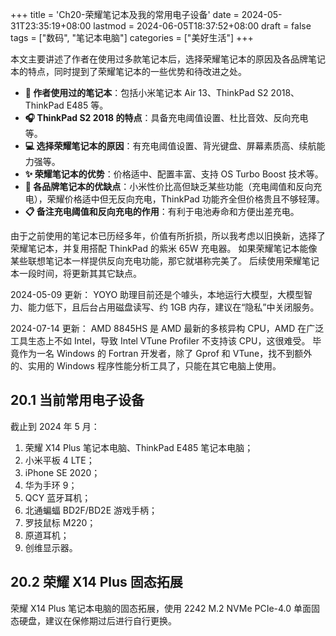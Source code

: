 +++
title = 'Ch20-荣耀笔记本及我的常用电子设备'
date = 2024-05-31T23:35:19+08:00
lastmod = 2024-06-05T18:37:52+08:00
draft = false
tags = ["数码", "笔记本电脑"]
categories = ["美好生活"]
+++

本文主要讲述了作者在使用过多款笔记本后，选择荣耀笔记本的原因及各品牌笔记本的特点，同时提到了荣耀笔记本的一些优势和待改进之处。

- **📓 作者使用过的笔记本**：包括小米笔记本 Air 13、ThinkPad S2 2018、ThinkPad E485 等。
- **🎧 ThinkPad S2 2018 的特点**：具备充电阈值设置、杜比音效、反向充电等。
- **💻 选择荣耀笔记本的原因**：有充电阈值设置、背光键盘、屏幕素质高、续航能力强等。
- **✨ 荣耀笔记本的优势**：价格适中、配置丰富、支持 OS Turbo Boost 技术等。
- **🤔 各品牌笔记本的优缺点**：小米性价比高但缺乏某些功能（充电阈值和反向充电），荣耀价格适中但无反向充电，ThinkPad 功能齐全但价格贵且不够轻薄。
- **📋 备注充电阈值和反向充电的作用**：有利于电池寿命和方便出差充电。

由于之前使用的笔记本已历经多年，价值有所折损，所以我考虑以旧换新，选择了荣耀笔记本，并复用搭配 ThinkPad 的紫米 65W 充电器。
如果荣耀笔记本能像某些联想笔记本一样提供反向充电功能，那它就堪称完美了。
后续使用荣耀笔记本一段时间，将更新其其它缺点。

2024-05-09 更新：
YOYO 助理目前还是个噱头，本地运行大模型，大模型智力、能力低下，且后台占用磁盘读写、约 1GB 内存，建议在“隐私”中关闭服务。

2024-07-14 更新：
AMD 8845HS 是 AMD 最新的多核异构 CPU，AMD 在广泛工具生态上不如 Intel，导致 Intel VTune Profiler 不支持该 CPU，这很难受。
毕竟作为一名 Windows 的 Fortran 开发者，除了 Gprof 和 VTune，找不到额外的、实用的 Windows 程序性能分析工具了，只能在其它电脑上使用。

## 20.1 当前常用电子设备

截止到 2024 年 5 月：

1. 荣耀 X14 Plus 笔记本电脑、ThinkPad E485 笔记本电脑；
2. 小米平板 4 LTE；
3. iPhone SE 2020；
4. 华为手环 9；
5. QCY 蓝牙耳机；
6. 北通蝙蝠 BD2F/BD2E 游戏手柄；
7. 罗技鼠标 M220；
8. 原道耳机；
9. 创维显示器。

## 20.2 荣耀 X14 Plus 固态拓展

荣耀 X14 Plus 笔记本电脑的固态拓展，使用 2242 M.2 NVMe PCIe-4.0 单面固态硬盘，建议在保修期过后进行自行更换。
